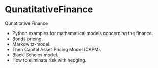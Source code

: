# QunatitativeFinance
Qunatitative Finance

- Python examples for mathematical models concerning the finance.
- Bonds pricing. 
- Markowitz-model. 
- Then Capital Asset Pricing Model (CAPM).
- Black-Scholes model.
- How to eliminate risk with hedging.
